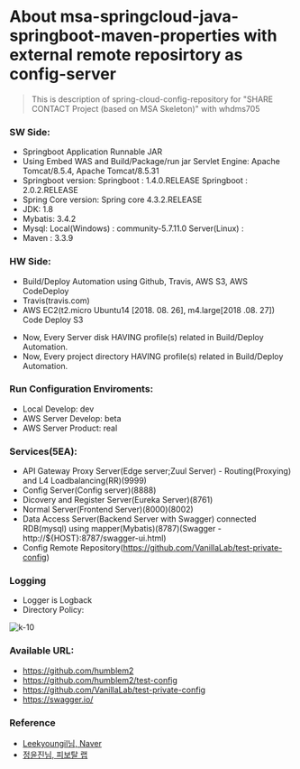 # About msa-springcloud-java-springboot-maven-properties with external remote reposirtory as config-server

> This is description of spring-cloud-config-repository 
> for "SHARE CONTACT Project (based on MSA Skeleton)" with whdms705

### SW Side:
- Springboot Application Runnable JAR
- Using Embed WAS and Build/Package/run jar
    Servlet Engine: Apache Tomcat/8.5.4, Apache Tomcat/8.5.31
- Springboot version:
    Springboot : 1.4.0.RELEASE
    Springboot : 2.0.2.RELEASE
- Spring Core version:
    Spring core 4.3.2.RELEASE
- JDK: 1.8
- Mybatis: 3.4.2
- Mysql: 
    Local(Windows) : community-5.7.11.0
    Server(Linux) : 
- Maven : 3.3.9

### HW Side:
- Build/Deploy Automation using Github, Travis, AWS S3, AWS CodeDeploy
- Travis(travis.com)
- AWS
    EC2(t2.micro Ubuntu14 [2018. 08. 26], m4.large[2018 .08. 27])
    Code Deploy
    S3

* Now, Every Server disk HAVING profile(s) related in Build/Deploy Automation.
* Now, Every project directory HAVING profile(s) related in Build/Deploy Automation.

### Run Configuration Enviroments:
- Local Develop: dev
- AWS Server Develop: beta
- AWS Server Product: real

### Services(5EA):
- API Gateway Proxy Server(Edge server;Zuul Server) - Routing(Proxying) and L4 Loadbalancing(RR)(9999)
- Config Server(Config server)(8888)
- Dicovery and Register Server(Eureka Server)(8761)
- Normal Server(Frontend Server)(8000)(8002)
- Data Access Server(Backend Server with Swagger) connected RDB(mysql) using mapper(Mybatis)(8787)(Swagger - http://${HOST}:8787/swagger-ui.html)
- Config Remote Repository(https://github.com/VanillaLab/test-private-config)

### Logging
- Logger is Logback
- Directory Policy:

![k-10](https://user-images.githubusercontent.com/42057272/44655616-c1b7cb00-aa30-11e8-8cc5-fedbb7ca413b.png)

### Available URL:
- https://github.com/humblem2
- https://github.com/humblem2/test-config
- https://github.com/VanillaLab/test-private-config
- https://swagger.io/

### Reference
- [Leekyoungil님, Naver](http://blog.leekyoungil.com)
- [정윤진님, 피보탈 랩](http://www.comworld.co.kr/news/articleView.html?idxno=49227)
